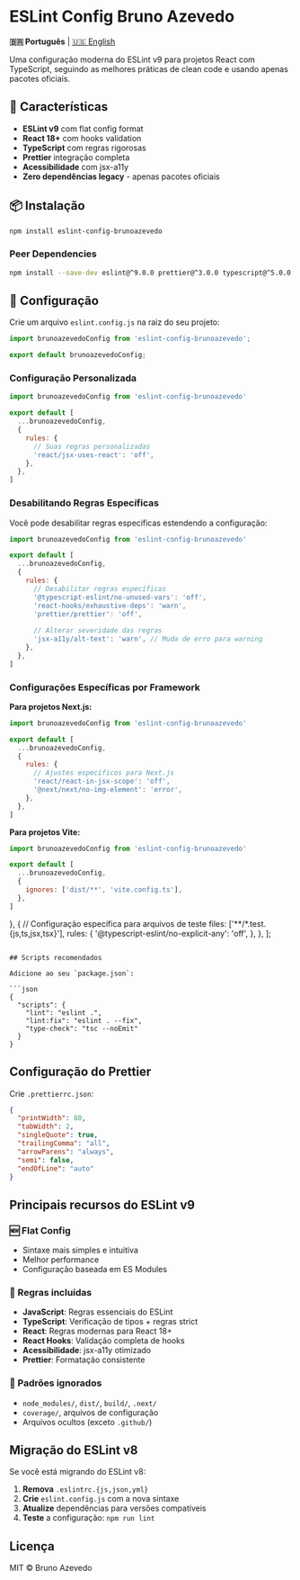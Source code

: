 # ESLint Config Bruno Azevedo

**🇧🇷 Português** | [🇺🇸 English](./README.md)

Uma configuração moderna do ESLint v9 para projetos React com TypeScript, seguindo as melhores práticas de clean code e usando apenas pacotes oficiais.

## 🚀 Características

- **ESLint v9** com flat config format
- **React 18+** com hooks validation
- **TypeScript** com regras rigorosas
- **Prettier** integração completa
- **Acessibilidade** com jsx-a11y
- **Zero dependências legacy** - apenas pacotes oficiais

## 📦 Instalação

```bash
npm install eslint-config-brunoazevedo
```

### Peer Dependencies

```bash
npm install --save-dev eslint@^9.0.0 prettier@^3.0.0 typescript@^5.0.0
```

## 🔧 Configuração

Crie um arquivo `eslint.config.js` na raiz do seu projeto:

```javascript
import brunoazevedoConfig from 'eslint-config-brunoazevedo';

export default brunoazevedoConfig;
```

### Configuração Personalizada

```javascript
import brunoazevedoConfig from 'eslint-config-brunoazevedo'

export default [
  ...brunoazevedoConfig,
  {
    rules: {
      // Suas regras personalizadas
      'react/jsx-uses-react': 'off',
    },
  },
]
```

### Desabilitando Regras Específicas

Você pode desabilitar regras específicas estendendo a configuração:

```javascript
import brunoazevedoConfig from 'eslint-config-brunoazevedo'

export default [
  ...brunoazevedoConfig,
  {
    rules: {
      // Desabilitar regras específicas
      '@typescript-eslint/no-unused-vars': 'off',
      'react-hooks/exhaustive-deps': 'warn',
      'prettier/prettier': 'off',
      
      // Alterar severidade das regras
      'jsx-a11y/alt-text': 'warn', // Muda de erro para warning
    },
  },
]
```

### Configurações Específicas por Framework

**Para projetos Next.js:**
```javascript
import brunoazevedoConfig from 'eslint-config-brunoazevedo'

export default [
  ...brunoazevedoConfig,
  {
    rules: {
      // Ajustes específicos para Next.js
      'react/react-in-jsx-scope': 'off',
      '@next/next/no-img-element': 'error',
    },
  },
]
```

**Para projetos Vite:**
```javascript
import brunoazevedoConfig from 'eslint-config-brunoazevedo'

export default [
  ...brunoazevedoConfig,
  {
    ignores: ['dist/**', 'vite.config.ts'],
  },
]
```
  },
  {
    // Configuração específica para arquivos de teste
    files: ['**/*.test.{js,ts,jsx,tsx}'],
    rules: {
      '@typescript-eslint/no-explicit-any': 'off',
    },
  },
];
```

## Scripts recomendados

Adicione ao seu `package.json`:

```json
{
  "scripts": {
    "lint": "eslint .",
    "lint:fix": "eslint . --fix",
    "type-check": "tsc --noEmit"
  }
}
```

## Configuração do Prettier

Crie `.prettierrc.json`:

```json
{
  "printWidth": 80,
  "tabWidth": 2,
  "singleQuote": true,
  "trailingComma": "all",
  "arrowParens": "always",
  "semi": false,
  "endOfLine": "auto"
}
```

## Principais recursos do ESLint v9

### 🆕 Flat Config
- Sintaxe mais simples e intuitiva
- Melhor performance
- Configuração baseada em ES Modules

### 🔧 Regras incluídas
- **JavaScript**: Regras essenciais do ESLint
- **TypeScript**: Verificação de tipos + regras strict
- **React**: Regras modernas para React 18+
- **React Hooks**: Validação completa de hooks
- **Acessibilidade**: jsx-a11y otimizado
- **Prettier**: Formatação consistente

### 📁 Padrões ignorados
- `node_modules/`, `dist/`, `build/`, `.next/`
- `coverage/`, arquivos de configuração
- Arquivos ocultos (exceto `.github/`)

## Migração do ESLint v8

Se você está migrando do ESLint v8:

1. **Remova** `.eslintrc.{js,json,yml}`
2. **Crie** `eslint.config.js` com a nova sintaxe
3. **Atualize** dependências para versões compatíveis
4. **Teste** a configuração: `npm run lint`

## Licença

MIT © Bruno Azevedo
